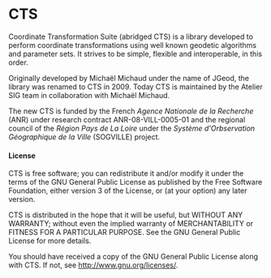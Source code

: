 CTS
===

Coordinate Transformation Suite (abridged CTS)  is a library developed to
perform coordinate transformations using well known geodetic algorithms and
parameter sets.  It strives to be simple, flexible and interoperable, in this
order.

Originally developed by Michaël Michaud under the name of JGeod, the library was
renamed to CTS in 2009.  Today CTS is maintained by the Atelier SIG team in
collaboration with Michaël Michaud.

The new CTS is funded by the French *Agence Nationale de la Recherche* (ANR) under
research contract ANR-08-VILL-0005-01 and the regional council of the *Région Pays
de La Loire* under the *Système d'Orbservation Géographique de la Ville*
(SOGVILLE) project.

#### License

CTS is free software; you can redistribute it and/or modify it under the terms
of the GNU General Public License as published by the Free Software Foundation,
either version 3 of the License, or (at your option) any later version.

CTS is distributed in the hope that it will be useful, but WITHOUT ANY WARRANTY;
without even the implied warranty of MERCHANTABILITY or FITNESS FOR A PARTICULAR
PURPOSE.  See the GNU General Public License for more details.

You should have received a copy of the GNU General Public License along with
CTS.  If not, see <http://www.gnu.org/licenses/>.
